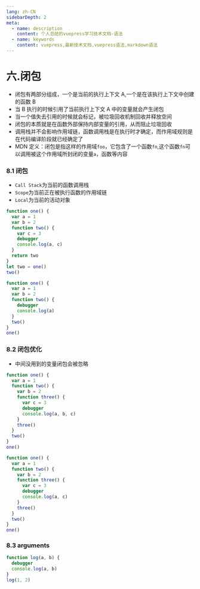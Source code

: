 ```yaml
---
lang: zh-CN
sidebarDepth: 2
meta:
  - name: description
    content: 个人总结的vuepress学习技术文档-语法
  - name: keywords
    content: vuepress,最新技术文档,vuepress语法,markdown语法
---
```


# 六.闭包

- 闭包有两部分组成，一个是当前的执行上下文 A,一个是在该执行上下文中创建的函数 B
- 当 B 执行的时候引用了当前执行上下文 A 中的变量就会产生闭包
- 当一个值失去引用的时候就会标记，被垃圾回收机制回收并释放空间
- 闭包的本质就是在函数外部保持内部变量的引用，从而阻止垃圾回收
- 调用栈并不会影响作用域链，函数调用栈是在执行时才确定，而作用域规则是在代码编译阶段就已经确定了
- MDN 定义：闭包是指这样的作用域`foo`，它包含了一个函数`fn`,这个函数`fn`可以调用被这个作用域所封闭的变量`a`，函数等内容

### 8.1 闭包

- `Call Stack`为当前的函数调用栈
- `Scope`为当前正在被执行函数的作用域链
- `Local`为当前的活动对象

```js
function one() {
  var a = 1
  var b = 2
  function two() {
    var c = 3
    debugger
    console.log(a, c)
  }
  return two
}
let two = one()
two()
```

```js
function one() {
  var a = 1
  var b = 2
  function two() {
    debugger
    console.log(a)
  }
  two()
}
one()
```

### 8.2 闭包优化

- 中间没用到的变量闭包会被忽略

```js
function one() {
  var a = 1
  function two() {
    var b = 2
    function three() {
      var c = 3
      debugger
      console.log(a, b, c)
    }
    three()
  }
  two()
}
one()
```

```js
function one() {
  var a = 1
  function two() {
    var b = 2
    function three() {
      var c = 3
      debugger
      console.log(a, c)
    }
    three()
  }
  two()
}
one()
```

### 8.3 arguments

```js
function log(a, b) {
  debugger
  console.log(a, b)
}
log(1, 2)
```